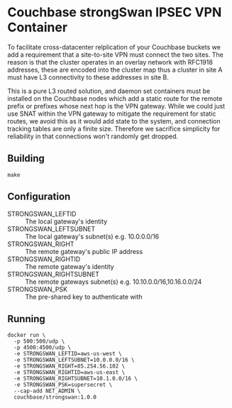 # Couchbase strongSwan IPSEC VPN Container

To facilitate cross-datacenter relplication of your Couchbase buckets we add a requirement that a site-to-site VPN must connect the two sites.  The reason is that the cluster operates in an overlay network with RFC1918 addresses, these are encoded into the cluster map thus a cluster in site A must have L3 connectivity to these addresses in site B.

This is a pure L3 routed solution, and daemon set containers must be installed on the Couchbase nodes which add a static route for the remote prefix or prefixes whose next hop is the VPN gateway.  While we could just use SNAT within the VPN gateway to mitigate the requirement for static routes, we avoid this as it would add state to the system, and connection tracking tables are only a finite size.  Therefore we sacrifice simplicity for reliability in that connections won't randomly get dropped.

## Building

    make

## Configuration

<dl>
  <dt>STRONGSWAN_LEFTID</dt>
  <dd>The local gateway's identity</dd>

  <dt>STRONGSWAN_LEFTSUBNET</dt>
  <dd>The local gateway's subnet(s) e.g. 10.0.0.0/16</dd>

  <dt>STRONGSWAN_RIGHT</dt>
  <dd>The remote gateway's public IP address</dd>

  <dt>STRONGSWAN_RIGHTID</dt>
  <dd>The remote gateway's identity</dd>

  <dt>STRONGSWAN_RIGHTSUBNET</dt>
  <dd>The remote gateways subnet(s) e.g. 10.10.0.0/16,10.16.0.0/24</dd>

  <dt>STRONGSWAN_PSK</dt>
  <dd>The pre-shared key to authenticate with</dd>
</dl>

## Running

    docker run \
      -p 500:500/udp \
      -p 4500:4500/udp \
      -e STRONGSWAN_LEFTID=aws-us-west \
      -e STRONGSWAN_LEFTSUBNET=10.0.0.0/16 \
      -e STRONGSWAN_RIGHT=85.254.56.102 \
      -e STRONGSWAN_RIGHTID=aws-us-east \
      -e STRONGSWAN_RIGHTSUBNET=10.1.0.0/16 \
      -e STRONGSWAN_PSK=supersecret \
      --cap-add NET_ADMIN \
      couchbase/strongswan:1.0.0
